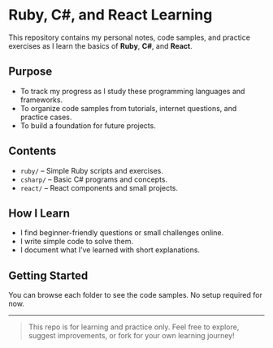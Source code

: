 # Ruby, C#, and React Learning

This repository contains my personal notes, code samples, and practice exercises as I learn the basics of **Ruby**, **C#**, and **React**.

## Purpose
- To track my progress as I study these programming languages and frameworks.
- To organize code samples from tutorials, internet questions, and practice cases.
- To build a foundation for future projects.

## Contents
- `ruby/` – Simple Ruby scripts and exercises.
- `csharp/` – Basic C# programs and concepts.
- `react/` – React components and small projects.

## How I Learn
- I find beginner-friendly questions or small challenges online.
- I write simple code to solve them.
- I document what I’ve learned with short explanations.

## Getting Started
You can browse each folder to see the code samples. No setup required for now.

---

> This repo is for learning and practice only. Feel free to explore, suggest improvements, or fork for your own learning journey!
